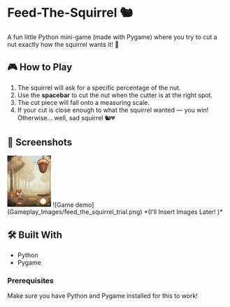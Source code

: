 # Feed-The-Squirrel 🐿️
A fun little Python mini-game (made with Pygame) where you try to cut a nut exactly how the squirrel wants it! 🎯


## 🎮 How to Play
1. The squirrel will ask for a specific percentage of the nut.
2. Use the **spacebar** to cut the nut when the cutter is at the right spot.
3. The cut piece will fall onto a measuring scale.
4. If your cut is close enough to what the squirrel wanted — you win! Otherwise... well, sad squirrel 🐿️💔


## 📸 Screenshots
<img src="Gameplay_Images/feed_the_squirrel_trial.png" width="100">
![Game demo](Gameplay_Images/feed_the_squirrel_trial.png)
*(I'll Insert Images Later! )*


## 🛠️ Built With
- Python
- Pygame


### Prerequisites
Make sure you have Python and Pygame installed for this to work!

